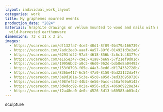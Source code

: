 ```yaml
---
layout: individual_work_layout
categories: work
title: My graphemes mourned events
production_date: "2024"
materials: Graphite drawings on vellum mounted to wood and nails with magnets,
  wild-harvested earthenware
dimensions: 73 x 11 x 3 in.
images:
  - https://ucarecdn.com/df132fa7-4ce2-40d1-8f09-0b479a166739/
  - https://ucarecdn.com/7adc2ee0-aaaf-4a57-89f6-014921d3e2a6/
  - https://ucarecdn.com/6293fd22-97a5-4618-856b-3c6c1c48377e/
  - https://ucarecdn.com/e165e347-c9e3-41a8-be69-57f21ef9d01d/
  - https://ucarecdn.com/19956bd2-a0c5-46d0-962d-bdb8e8a04493/
  - https://ucarecdn.com/153f0798-f65e-44a3-8ed0-df174332728b/
  - https://ucarecdn.com/836be417-6c54-47a0-8150-0ad23122da47/
  - https://ucarecdn.com/3a9d101a-5c3e-45c8-a05d-3ed336959720/
  - https://ucarecdn.com/498fef52-44b2-4e56-9acc-c58af69a9142/
  - https://ucarecdn.com/3d4dcc92-0c2a-4956-ad19-406969228e34/
  - https://ucarecdn.com/f2a48ea0-4e0c-4526-8d13-b80583ab03c4/
---
```

sculpture
